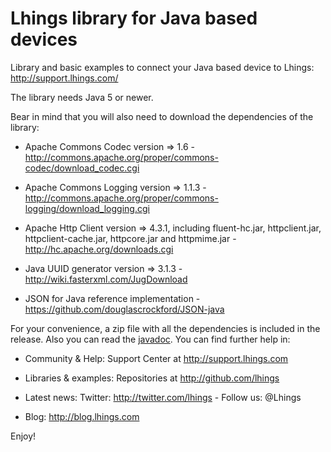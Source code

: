 Lhings library for Java based devices
======================================

Library and basic examples to connect your Java based device to Lhings:
http://support.lhings.com/

The library needs Java 5 or newer.

Bear in mind that you will also need to download the dependencies of the library:

* Apache Commons Codec version => 1.6 - http://commons.apache.org/proper/commons-codec/download_codec.cgi

* Apache Commons Logging version => 1.1.3 - http://commons.apache.org/proper/commons-logging/download_logging.cgi

* Apache Http Client version => 4.3.1, including fluent-hc.jar, httpclient.jar, httpclient-cache.jar, httpcore.jar and httpmime.jar - http://hc.apache.org/downloads.cgi

* Java UUID generator version => 3.1.3 - http://wiki.fasterxml.com/JugDownload

* JSON for Java reference implementation - https://github.com/douglascrockford/JSON-java

For your convenience, a zip file with all the dependencies is included in the release. Also you can read the [javadoc](http://lhings.github.io/java_lhings_library/). You can find further help in:


* Community & Help:
	Support Center at http://support.lhings.com
	
* Libraries & examples: 
	Repositories at http://github.com/lhings
	
* Latest news:
	Twitter: http://twitter.com/lhings - Follow us: @Lhings

* Blog: http://blog.lhings.com

Enjoy!
